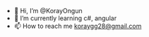 - 👋 Hi, I’m @KorayOngun  
- 🌱 I’m currently learning c#, angular
- 📫 How to reach me koraygg28@gmail.com
    

